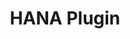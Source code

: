 ---
title: "HANA Plugin"
toc: true
tag: developers
category: "APPSeCONNECT"
menus: 
    environment:
        title: "Hana"
        icon: fa fa-deployment
        weight: 7
        identifier: hanaplugin
---